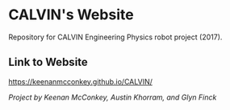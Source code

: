 # CALVIN's Website

Repository for CALVIN Engineering Physics robot project (2017).

## Link to Website
https://keenanmcconkey.github.io/CALVIN/

*Project by Keenan McConkey, Austin Khorram, and Glyn Finck*
